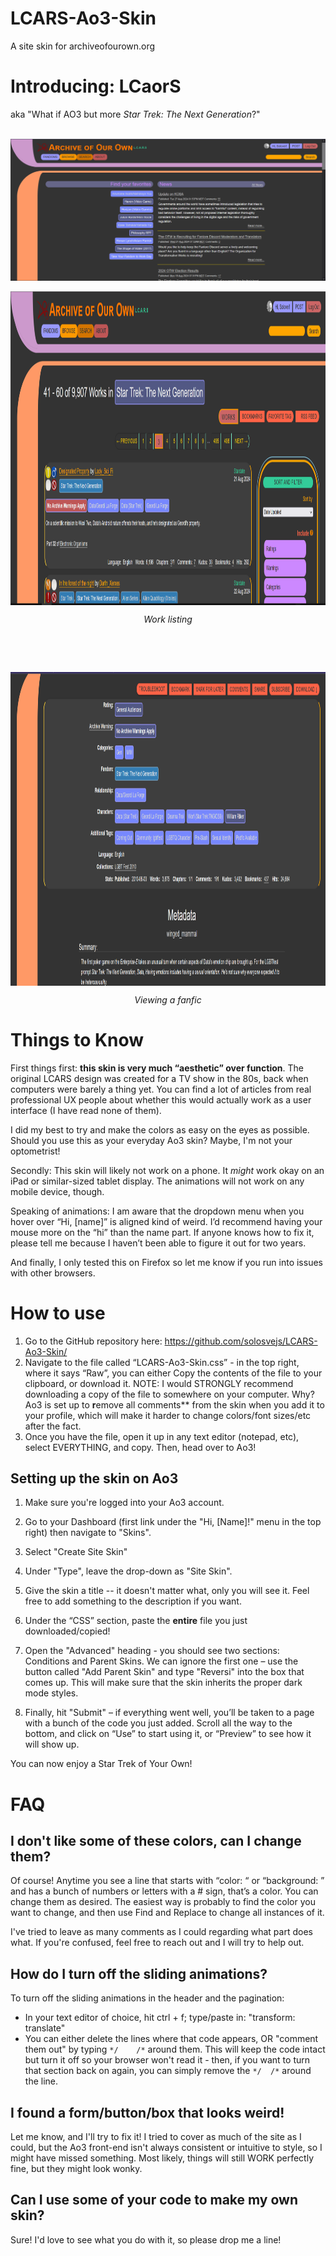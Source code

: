# LCARS-Ao3-Skin
A site skin for archiveofourown.org


# Introducing: LCaorS

aka "What if AO3 but more _Star Trek: The Next Generation_?"

  

<p align="center">

  <img src="https://github.com/solosvejs/LCARS-Ao3-Skin/blob/main/LCaoRs-mainpage.png?raw=true">

</p>

<p dir="auto"><img src="https://github.com/solosvejs/LCARS-Ao3-Skin/blob/main/LCaoRs-fandom.png?raw=true" alt="screenshot of the ao3 page for Star Trek: The Next Generation, using the LCARS ao3 skin" width="1115" height="502" align="middle" /></p>
</div>
<div>
<p align="center"><em>Work listing<br /></em></p>
<p align="center">&nbsp;</p>
<p align="center">&nbsp;</p>
<p dir="auto"><img src="https://github.com/solosvejs/LCARS-Ao3-Skin/blob/main/LCaoRs-work.png?raw=true" alt="screenshot of a fanfic on Ao3, using the LCARS ao3 skin" width="1115" height="502" align="middle" /></p>
<p align="center"><em>Viewing a fanfic<br /></em></p> 
  
# Things to Know

First things first: **this skin is very much “aesthetic” over function**. The original LCARS design was created for a TV show in the 80s, back when computers were barely a thing yet. You can find a lot of articles from real professional UX people about whether this would actually work as a user interface (I have read none of them).

I did my best to try and make the colors as easy on the eyes as possible. Should you use this as your everyday Ao3 skin? Maybe, I'm not your optometrist! 

Secondly: This skin will likely not work on a phone. It _might_ work okay on an iPad or similar-sized tablet display. The animations will not work on any mobile device, though.

Speaking of animations: I am aware that the dropdown menu when you hover over “Hi, [name]” is aligned kind of weird. I’d recommend having your mouse more on the “hi” than the name part. If anyone knows how to fix it, please tell me because I haven’t been able to figure it out for two years. 
 

And finally, I only tested this on Firefox so let me know if you run into issues with other browsers.

# How to use

1. Go to the GitHub repository here: https://github.com/solosvejs/LCARS-Ao3-Skin/
2. Navigate to the file called “LCARS-Ao3-Skin.css” - in the top right, where it says “Raw”, you can either Copy the contents of the file to your clipboard, or download it. 
			NOTE: I would STRONGLY recommend downloading a copy of the file to somewhere on your computer. Why? Ao3 is set up to **r**emove all comments** from the skin when you add it to your profile, which will make it harder to change colors/font sizes/etc after the fact. 
3. Once you have the file, open it up in any text editor (notepad, etc), select EVERYTHING, and copy. Then, head over to Ao3!

## Setting up the skin on Ao3

1. Make sure you're logged into your Ao3 account.

2. Go to your Dashboard (first link under the "Hi, [Name]!" menu in the top right) then navigate to "Skins".

3. Select "Create Site Skin"

4. Under "Type", leave the drop-down as "Site Skin".

5. Give the skin a title -- it doesn't matter what, only you will see it. Feel free to add something to the description if you want.

6. Under the “CSS” section, paste the **entire** file you just downloaded/copied! 

7. Open the "Advanced" heading - you should see two sections: Conditions and Parent Skins. We can ignore the first one – use the button called "Add Parent Skin"  and type "Reversi" into the box that comes up. This will make sure that the skin inherits the proper dark mode styles.

7. Finally, hit "Submit"  – if everything went well, you’ll be taken to a page with a bunch of the code you just added.  Scroll all the way to the bottom, and click on “Use” to start using it, or “Preview” to see how it will show up. 

You can now enjoy a Star Trek of Your Own! 

  
# FAQ

## I don't like some of these colors, can I change them?

Of course! 
Anytime you see a line that starts with “color: “ or “background: ” and has a bunch of numbers or letters with a # sign, that’s a color. You can change them as desired. The easiest way is probably to find the color you want to change, and then use Find and Replace to change all instances of it. 

I've tried to leave as many comments as I could regarding what part does what. If you're confused, feel free to reach out and I will try to help out. 

## How do I turn off the sliding animations?
To turn off the sliding animations in the header and the pagination:
* In your text editor of choice, hit ctrl + f; type/paste in: "transform: translate"
* You can either delete the lines where that code appears, OR "comment them out" by typing `*/    /*` around them. This will keep the code intact but turn it off so your browser won't read it - then, if you want to turn that section back on again, you can simply remove the `*/  /*` around the line.

## I found a form/button/box that looks weird!

Let me know, and I'll try to fix it! I tried to cover as much of the site as I could, but the Ao3 front-end isn't always consistent or intuitive to style, so I might have missed something. Most likely, things will still WORK perfectly fine, but they might look wonky.

## Can I use some of your code to make my own skin?

Sure! I'd love to see what you do with it, so please drop me a line!
 
